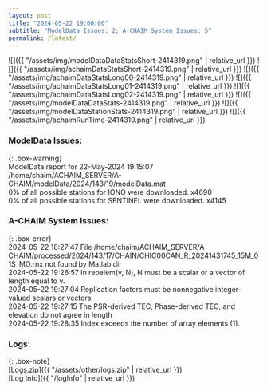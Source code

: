 ```yaml
---
layout: post
title: "2024-05-22 19:00:00"
subtitle: "ModelData Issues: 2; A-CHAIM System Issues: 5"
permalink: /latest/
---
```


![]({{ "/assets/img/modelDataDataStatsShort-2414319.png" | relative_url }})
![]({{ "/assets/img/achaimDataStatsShort-2414319.png" | relative_url }})
![]({{ "/assets/img/achaimDataStatsLong00-2414319.png" | relative_url }})
![]({{ "/assets/img/achaimDataStatsLong01-2414319.png" | relative_url }})
![]({{ "/assets/img/achaimDataStatsLong02-2414319.png" | relative_url }})
![]({{ "/assets/img/modelDataDataStats-2414319.png" | relative_url }})
![]({{ "/assets/img/modelDataStationStats-2414319.png" | relative_url }})
![]({{ "/assets/img/achaimRunTime-2414319.png" | relative_url }})


### ModelData Issues:  
  
{: .box-warning}  
 ModelData report for 22-May-2024 19:15:07   
 /home/chaim/ACHAIM_SERVER/A-CHAIM/modelData/2024/143/19/modelData.mat   
 0% of all possible stations for IONO were downloaded. x4690   
 0% of all possible stations for SENTINEL were downloaded. x4145   
  
### A-CHAIM System Issues:  
  
{: .box-error}  
2024-05-22 18:27:47 File /home/chaim/ACHAIM_SERVER/A-CHAIM/processed/2024/143/17/CHAIN/CHIC00CAN_R_20241431745_15M_01S_MO.rnx not found by Matlab dir  
2024-05-22 19:26:57 In repelem(v, N), N must be a scalar or a vector of length equal to v.  
2024-05-22 19:27:04 Replication factors must be nonnegative integer-valued scalars or vectors.  
2024-05-22 19:27:15 The PSR-derived TEC, Phase-derived TEC, and elevation do not agree in length  
2024-05-22 19:28:35 Index exceeds the number of array elements (1).  

### Logs:  
  
{: .box-note}  
[Logs.zip]({{ "/assets/other/logs.zip" | relative_url }})  
[Log Info]({{ "/logInfo" | relative_url }})  
